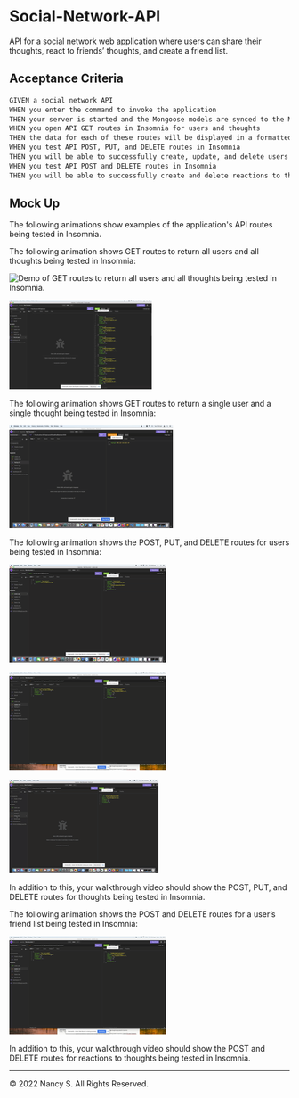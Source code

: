 # Social-Network-API

 API for a social network web application where users can share their thoughts, react to friends’ thoughts, and create a friend list.

## Acceptance Criteria

```md
GIVEN a social network API
WHEN you enter the command to invoke the application
THEN your server is started and the Mongoose models are synced to the MongoDB database
WHEN you open API GET routes in Insomnia for users and thoughts
THEN the data for each of these routes will be displayed in a formatted JSON
WHEN you test API POST, PUT, and DELETE routes in Insomnia
THEN you will be able to successfully create, update, and delete users and thoughts in the database
WHEN you test API POST and DELETE routes in Insomnia
THEN you will be able to successfully create and delete reactions to thoughts and add and remove friends to a user’s friend list
```

## Mock Up

The following animations show examples of the application's API routes being tested in Insomnia.

The following animation shows GET routes to return all users and all thoughts being tested in Insomnia:

![Demo of GET routes to return all users and all thoughts being tested in Insomnia.](./Assets/SocialNetwork.gif)

![Demo of GET routes to return all users and all thoughts being tested in Insomnia.](./Assets/all-users.gif)

The following animation shows GET routes to return a single user and a single thought being tested in Insomnia:

![Demo that shows GET routes to return a single user and a single thought being tested in Insomnia.](./Assets/find-user.gif)

The following animation shows the POST, PUT, and DELETE routes for users being tested in Insomnia:

![Demo that shows the POST, PUT, and DELETE routes for users being tested in Insomnia.](./Assets/create-user.gif)

![Demo that shows the POST, PUT, and DELETE routes for users being tested in Insomnia.](./Assets/update-user.gif)

![Demo that shows the POST, PUT, and DELETE routes for users being tested in Insomnia.](./Assets/delete-user.gif)

In addition to this, your walkthrough video should show the POST, PUT, and DELETE routes for thoughts being tested in Insomnia.

The following animation shows the POST and DELETE routes for a user’s friend list being tested in Insomnia:

![Demo that shows the PUT routes for a user list being tested in Insomnia.](./Assets/update-user.gif)

In addition to this, your walkthrough video should show the POST and DELETE routes for reactions to thoughts being tested in Insomnia.



---
© 2022 Nancy S. All Rights Reserved.
